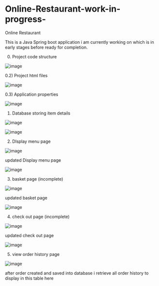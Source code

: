 # Online-Restaurant-work-in-progress-
Online Restaurant 


This is a Java Spring boot application i am currently working on which is in early stages before ready for completion.


0) Project code structure 

![image](https://user-images.githubusercontent.com/73298685/192267060-34c94486-0d99-4d22-8cb7-bfd11d9aee12.png)


0.2) Project html files 

![image](https://user-images.githubusercontent.com/73298685/192268539-ecdf795e-7b47-44a2-8085-e141575c7408.png)



0.3) Application properties 

![image](https://user-images.githubusercontent.com/73298685/192092805-86454ad9-70cf-4cf1-9e03-219244b8525d.png)


1) Database storing item details 

![image](https://user-images.githubusercontent.com/73298685/189692187-db1ddff4-baf8-4378-b482-82561c7ea978.png)


![image](https://user-images.githubusercontent.com/73298685/192147432-cdef21f7-8dfb-4101-9ba4-c7aa1616a17b.png)


2) DIsplay menu page 

![image](https://user-images.githubusercontent.com/73298685/189692699-5bc832d7-35f8-4755-9bde-ddd48e1e3033.png)


updated Display menu page

![image](https://user-images.githubusercontent.com/73298685/196763164-ff833751-15dd-4a79-949e-ed9961a82d51.png)



3) basket page (incomplete)

![image](https://user-images.githubusercontent.com/73298685/192092722-6ae56ead-e801-4e8a-8ae7-b3f11e4ba8d7.png)


updated basket page 


![image](https://user-images.githubusercontent.com/73298685/196763420-a5b74a22-91f4-4a86-93b2-7799f3a0fb09.png)


4) check out page (incomplete)

![image](https://user-images.githubusercontent.com/73298685/192103645-59fa0f9d-2afd-4651-ab16-51f729f0ca38.png)

updated check out page 

![image](https://user-images.githubusercontent.com/73298685/196763639-9553c051-4318-4427-a06c-b8e9e8d778e5.png)

5) view order history page 

![image](https://user-images.githubusercontent.com/73298685/196763813-71f2cd40-d067-4f3b-92b1-f7b96407f47a.png)

after order created and saved into database i retrieve all order history to display in this table here


